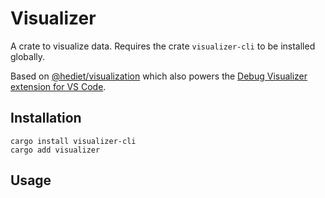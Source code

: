 # Visualizer

A crate to visualize data. Requires the crate `visualizer-cli` to be installed globally.

Based on [@hediet/visualization](https://github.com/hediet/visualization) which also powers
the [Debug Visualizer extension for VS Code](https://github.com/hediet/vscode-debug-visualizer).

## Installation

```
cargo install visualizer-cli
cargo add visualizer
```

## Usage

```

```
